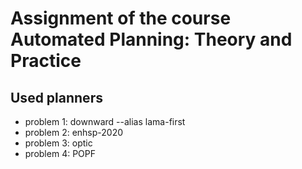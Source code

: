 # Assignment of the course Automated Planning: Theory and Practice

## Used planners
* problem 1: downward --alias lama-first
* problem 2: enhsp-2020
* problem 3: optic
* problem 4: POPF